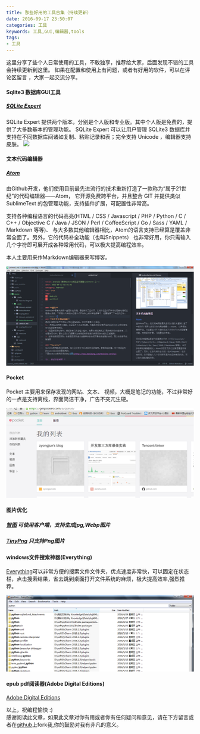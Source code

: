 ```yaml
---
title: 那些好用的工具合集（持续更新）
date: 2016-09-17 23:50:07
categories: 工具
keywords: 工具,GUI,编辑器,tools
tags:
- 工具
---
```


这里分享了些个人日常使用的工具，不敢独享，推荐给大家，后面发现不错的工具会持续更新到这里。 如果在配置和使用上有问题，或者有好用的软件，可以在评论区留言 ，大家一起交流分享。

<!--more-->
#### Sqlite3 数据库GUI工具
##### [SQLite Expert](http://www.sqliteexpert.com)
SQLite Expert 提供两个版本，分别是个人版和专业版。其中个人版是免费的，提供了大多数基本的管理功能。
SQLite Expert 可以让用户管理 SQLite3 数据库并支持在不同数据库间诸如复制、粘贴记录和表；完全支持 Unicode ，编辑器支持皮肤。
![](http://www.sqliteexpert.com/images/sqliteexpert-demo.png)

#### 文本代码编辑器
##### [Atom](https://atom.io/)

由Github开发，他们使用目前最先进流行的技术重新打造了一款称为“属于21世纪”的代码编辑器——Atom， 它开源免费跨平台，并且整合 GIT 并提供类似 SublimeText 的包管理功能，支持插件扩展，可配置性非常高。

支持各种编程语言的代码高亮(HTML / CSS / Javascript / PHP / Python / C / C++ / Objective C / Java / JSON / Perl / CoffeeScript / Go / Sass / YAML / Markdown 等等)、 与大多数其他编辑器相比，Atom的语言支持已经算是覆盖非常全面了。另外，它的代码补全功能（也叫Snippets） 也非常好用，你只需输入几个字符即可展开成各种常用代码，可以极大提高编程效率。

本人主要用来作Markdown编辑器来写博客。

![Atom](toolscollection/atom.png)

#### Pocket
Pocket 主要用来保存发现的网站、文本、 视频，大概是笔记的功能，不过非常好的一点是支持离线，界面简洁干净，广告不突兀生硬。

![pocket](toolscollection/pocket.png)

#### 图片优化
##### [智图](http://zhitu.isux.us) 可使用客户端，支持生成jpg,Webp图片

##### [TinyPng](http://www.egouz.com/topics/9839.html) 只支持Png图片

#### windows文件搜索神器(Everything)
[Everything](http://www.voidtools.com/)可以非常方便的搜索文件文件夹，优点速度非常快，可以固定在状态栏，点击搜索结果，省去跳到桌面打开文件系统的麻烦，极大提高效率,强烈推荐。

![everything](toolscollection/everything.png)

#### epub pdf阅读器(Adobe Digital Editions)
[Adobe Digital Editions](http://www.adobe.com/solutions/ebook/digital-editions/download.html)

以上，祝编程愉快 :)<br/>
感谢阅读此文章，如果此文章对你有用或者你有任何疑问和意见，请在下方留言或者在[github](https://github.com/zyongjun)上fork我,你的鼓励对我有非凡的意义。
